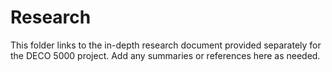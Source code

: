 # Research

This folder links to the in-depth research document provided separately for the
DECO 5000 project. Add any summaries or references here as needed.
